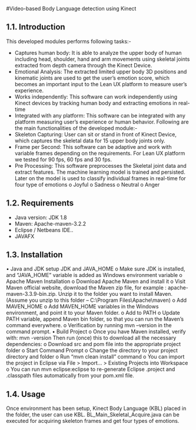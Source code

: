 #Video-based Body Language detection using Kinect

## 1.1.	Introduction

This developed modules performs following tasks:-

-	Captures human body: It is able to analyze the upper body of human including head, shoulder, hand and arm movements using skeletal joints extracted from depth camera through the Kinect Device. 
-	Emotional Analysis: The extracted limited upper body 3D positions and kinematic joints are used to get the user’s emotion score, which becomes an important input to the Lean UX platform to measure user’s experience.
-	Works independently:  This software can work independently using Kinect devices by tracking human body and extracting emotions in real-time
-	Integrated with any platform: This software can be integrated with any platform measuring user’s experience or human behavior.
Following are the main functionalities of the developed module:-
-	Skeleton Capturing: User can sit or stand in front of Kinect Device, which captures the skeletal data for 15 upper body joints only.
-	Frame per Second:  This software can be adaptive and work with variable frames depending on the requirements. For Lean UX platform we tested for 90 fps, 60 fps and 30 fps.
-	Pre Processing: This software preprocesses the Skeletal joint data and extract features. The machine learning model is trained and persisted. Later on the model is used to classify individual frames in real-time for four type of emotions
o	Joyful
o	Sadness
o	Neutral
o	Anger

## 1.2.	Requirements
-	Java version: JDK 1.8
-	Maven: Apache-maven-3.2.2
-	Eclipse / Netbeans IDE..
-	JAVAFX

## 1.3.	Installation

•	Java and JDK setup JDK and JAVA_HOME
o	Make sure JDK is installed, and “JAVA_HOME” variable is added as Windows environment variable
o	Apache Maven Installation
o	Download Apache Maven and install it
o	Visit Maven official website, download the Maven zip file, for example : apache-maven-3.3.9-bin.zip. Unzip it to the folder you want to install Maven. (Assume you unzip to this folder – C:\Program Files\Apache\maven)
o	Add MAVEN_HOME
o	Add MAVEN_HOME variables in the Windows environment, and point it to your Maven folder.
o	Add to PATH
o	Update PATH variable, append Maven bin folder, so that you can run the Maven’s command everywhere.
o	Verification by running mvn –version in the command prompt.
•	Build Project
o	Once you have Maven installed, verify with: mvn -version Then run (once) this to download all the necessary dependencies:
o	Download src and pom file into the appropriate project folder
o	Start Command Prompt
o	Change the directory to your project directory and folder
o	Run “mvn clean install” command
o	You can import the project in Eclipse via File > Import... > Existing Projects into Workspace
o	You can run mvn eclipse:eclipse to re-generate Eclipse .project and .classpath files automatically from your pom.xml file. 

## 1.4.	Usage

Once environment has been setup, Kinect Body Language (KBL) placed in the folder, the user can use KBL. BL_Main_Skeletal_Acquire.java can be executed for acquiring skeleton frames and get four types of emotions.

